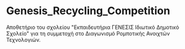 # Genesis_Recycling_Competition
Αποθετήριο του σχολείου "Εκπαιδευτήρια ΓΕΝΕΣΙΣ Ιδιωτικό Δημοτικό Σχολείο" για τη συμμετοχή στο Διαγωνισμό Ρομποτικής Ανοιχτών Τεχνολογιών.
